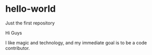 # hello-world
Just the first repository

Hi Guys

I like magic and technology, and my immediate goal is to be a code contributor.
